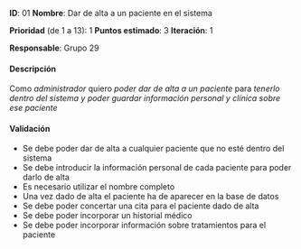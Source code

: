 

**ID**: 01
**Nombre**: Dar de alta a un paciente en el sistema

**Prioridad** (de 1 a 13): 1
**Puntos estimado**: 3
**Iteración**: 1

**Responsable**: Grupo 29

#### Descripción

Como *administrador* quiero *poder dar de alta a un paciente* para *tenerlo dentro del sistema y poder guardar información personal y clínica sobre ese paciente*

#### Validación

* Se debe poder dar de alta a cualquier paciente que no esté dentro del sistema
* Se debe introducir la información personal de cada paciente para poder darlo de alta
* Es necesario utilizar el nombre completo
* Una vez dado de alta el paciente ha de aparecer en la base de datos
* Se debe poder concertar una cita para el paciente dado de alta
* Se debe poder incorporar un historial médico
* Se debe poder incorporar información sobre tratamientos para el paciente
